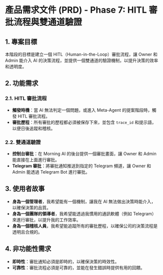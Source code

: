 


# 產品需求文件 (PRD) - Phase 7: HITL 審批流程與雙通道驗證

## 1. 專案目標

本階段的目標是建立一個 HITL（Human-in-the-Loop）審批流程，讓 Owner 和 Admin 能介入 AI 的決策流程，並提供一個雙通道的驗證機制，以提升決策的效率和透明度。

## 2. 功能需求

### 2.1. HITL 審批流程

-   **觸發時機**：當 AI 無法判定一個問題，或進入 Meta-Agent 的提案階段時，觸發 HITL 審批流程。
-   **審批歷程**：所有審批的歷程都必須被保存下來，並包含 `trace_id` 和提示語，以便日後追蹤和稽核。

### 2.2. 雙通道驗證

-   **控制台審批**：在 Morning AI 的後台提供一個審批畫面，讓 Owner 和 Admin 能直接在上面進行審批。
-   **Telegram 審批**：將審批通知推送到指定的 Telegram 頻道，讓 Owner 和 Admin 能透過 Telegram Bot 進行審批。

## 3. 使用者故事

-   **身為一個管理者**，我希望能有一個機制，讓我在 AI 無法做出決策時能介入，以確保決策的品質。
-   **身為一個團隊的領導者**，我希望能透過我慣用的通訊軟體（例如 Telegram）來進行審批，以提升我的工作效率。
-   **身為一個稽核人員**，我希望能追蹤所有的審批歷程，以確保公司的決策流程是透明且合規的。

## 4. 非功能性需求

-   **即時性**：審批通知必須是即時的，以確保決策的時效性。
-   **可靠性**：審批流程必須是可靠的，並能在發生錯誤時提供有用的回饋。


